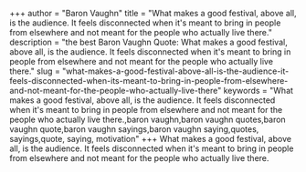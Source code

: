 +++
author = "Baron Vaughn"
title = "What makes a good festival, above all, is the audience. It feels disconnected when it's meant to bring in people from elsewhere and not meant for the people who actually live there."
description = "the best Baron Vaughn Quote: What makes a good festival, above all, is the audience. It feels disconnected when it's meant to bring in people from elsewhere and not meant for the people who actually live there."
slug = "what-makes-a-good-festival-above-all-is-the-audience-it-feels-disconnected-when-its-meant-to-bring-in-people-from-elsewhere-and-not-meant-for-the-people-who-actually-live-there"
keywords = "What makes a good festival, above all, is the audience. It feels disconnected when it's meant to bring in people from elsewhere and not meant for the people who actually live there.,baron vaughn,baron vaughn quotes,baron vaughn quote,baron vaughn sayings,baron vaughn saying,quotes, sayings,quote, saying, motivation"
+++
What makes a good festival, above all, is the audience. It feels disconnected when it's meant to bring in people from elsewhere and not meant for the people who actually live there.
